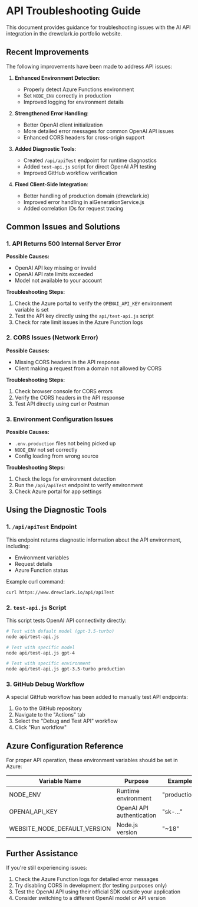 # API Troubleshooting Guide

This document provides guidance for troubleshooting issues with the AI API integration in the drewclark.io portfolio website.

## Recent Improvements

The following improvements have been made to address API issues:

1. **Enhanced Environment Detection**:
   - Properly detect Azure Functions environment
   - Set `NODE_ENV` correctly in production
   - Improved logging for environment details

2. **Strengthened Error Handling**:
   - Better OpenAI client initialization
   - More detailed error messages for common OpenAI API issues
   - Enhanced CORS headers for cross-origin support

3. **Added Diagnostic Tools**:
   - Created `/api/apiTest` endpoint for runtime diagnostics
   - Added `test-api.js` script for direct OpenAI API testing
   - Improved GitHub workflow verification

4. **Fixed Client-Side Integration**:
   - Better handling of production domain (drewclark.io)
   - Improved error handling in aiGenerationService.js
   - Added correlation IDs for request tracing

## Common Issues and Solutions

### 1. API Returns 500 Internal Server Error

**Possible Causes:**
- OpenAI API key missing or invalid
- OpenAI API rate limits exceeded
- Model not available to your account

**Troubleshooting Steps:**
1. Check the Azure portal to verify the `OPENAI_API_KEY` environment variable is set
2. Test the API key directly using the `api/test-api.js` script
3. Check for rate limit issues in the Azure Function logs

### 2. CORS Issues (Network Error)

**Possible Causes:**
- Missing CORS headers in the API response
- Client making a request from a domain not allowed by CORS

**Troubleshooting Steps:**
1. Check browser console for CORS errors
2. Verify the CORS headers in the API response
3. Test API directly using curl or Postman

### 3. Environment Configuration Issues

**Possible Causes:**
- `.env.production` files not being picked up
- `NODE_ENV` not set correctly
- Config loading from wrong source

**Troubleshooting Steps:**
1. Check the logs for environment detection
2. Run the `/api/apiTest` endpoint to verify environment
3. Check Azure portal for app settings

## Using the Diagnostic Tools

### 1. `/api/apiTest` Endpoint

This endpoint returns diagnostic information about the API environment, including:
- Environment variables
- Request details
- Azure Function status

Example curl command:
```bash
curl https://www.drewclark.io/api/apiTest
```

### 2. `test-api.js` Script

This script tests OpenAI API connectivity directly:

```bash
# Test with default model (gpt-3.5-turbo)
node api/test-api.js

# Test with specific model
node api/test-api.js gpt-4

# Test with specific environment
node api/test-api.js gpt-3.5-turbo production
```

### 3. GitHub Debug Workflow

A special GitHub workflow has been added to manually test API endpoints:

1. Go to the GitHub repository
2. Navigate to the "Actions" tab
3. Select the "Debug and Test API" workflow
4. Click "Run workflow"

## Azure Configuration Reference

For proper API operation, these environment variables should be set in Azure:

| Variable Name | Purpose | Example |
|--------------|---------|---------|
| NODE_ENV | Runtime environment | "production" |
| OPENAI_API_KEY | OpenAI API authentication | "sk-..." |
| WEBSITE_NODE_DEFAULT_VERSION | Node.js version | "~18" |

## Further Assistance

If you're still experiencing issues:

1. Check the Azure Function logs for detailed error messages
2. Try disabling CORS in development (for testing purposes only)
3. Test the OpenAI API using their official SDK outside your application
4. Consider switching to a different OpenAI model or API version
